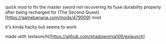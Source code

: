 quick mod to fix the master sword not recovering its fuse durability properly after being recharged for (The Second Quest)[https://gamebanana.com/mods/479009] mod

it's kinda hacky but seems to work

made with (exlaunch)[https://github.com/shadowninja108/exlaunch]